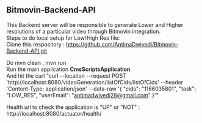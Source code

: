 ## Bitmovin-Backend-API
This Backend server will be responsible to generate Lower and Higher resolutions of a particular video through Bitmovin integration.<br>
Steps to do local setup for Low/High Res file:<br>
Clone this respository : https://github.com/AntimaDwivedi/Bitmovin-Backend-API.git<br>

Do mvn clean , mvn run <br>
Run the main application <b>CmsScriptsApplication</b> <br>
And hit the curl "curl --location --request POST 'http://localhost:8080/videoGeneration/listOfCids/listOfCids'
--header 'Content-Type: application/json'
--data-raw '{ "cids": "1166035801", "task": "LOW_RES", "userEmail": "antimadwivedi28@gmail.com" }'" <br>

Health url to check the application is "UP" or "NOT" : http://localhost:8080/actuator/health/

